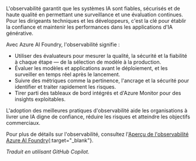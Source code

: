 L'observabilité garantit que les systèmes IA sont fiables, sécurisés et de haute qualité en permettant une surveillance et une évaluation continues. Pour les dirigeants techniques et les développeurs, c'est la clé pour établir la confiance et maintenir les performances dans les applications d'IA générative.

Avec Azure AI Foundry, l'observabilité signifie :

- Utiliser des évaluateurs pour mesurer la qualité, la sécurité et la fiabilité à chaque étape — de la sélection de modèle à la production.
- Évaluer les modèles et applications avant le déploiement, et les surveiller en temps réel après le lancement.
- Suivre des métriques comme la pertinence, l'ancrage et la sécurité pour identifier et traiter rapidement les risques.
- Tirer parti des tableaux de bord intégrés et d'Azure Monitor pour des insights exploitables.

L'adoption des meilleures pratiques d'observabilité aide les organisations à livrer une IA digne de confiance, réduire les risques et atteindre les objectifs commerciaux.

Pour plus de détails sur l'observabilité, consultez l'[Aperçu de l'observabilité Azure AI Foundry](https://learn.microsoft.com/en-us/azure/ai-foundry/concepts/observability){:target="_blank"}.

*Traduit en utilisant GitHub Copilot.*
